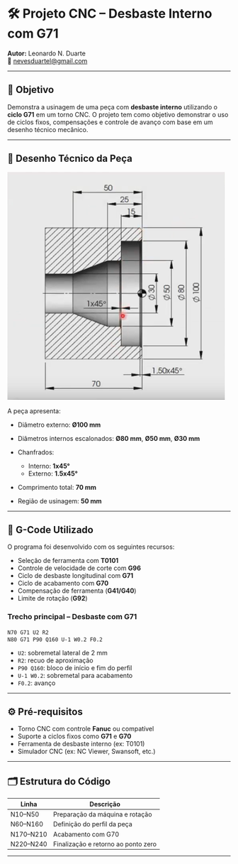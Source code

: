 # 🛠️ Projeto CNC – Desbaste Interno com G71
**Autor:** Leonardo N. Duarte  
📧 nevesduartel@gmail.com 

---

## 🎯 Objetivo

Demonstra a usinagem de uma peça com **desbaste interno** utilizando o **ciclo G71** em um torno CNC. O projeto tem como objetivo demonstrar o uso de ciclos fixos, compensações e controle de avanço com base em um desenho técnico mecânico.

---

## 📐 Desenho Técnico da Peça

![Desenho Técnico](desenho.png)

A peça apresenta:

* Diâmetro externo: **Ø100 mm**
* Diâmetros internos escalonados: **Ø80 mm**, **Ø50 mm**, **Ø30 mm**
* Chanfrados:

  * Interno: **1x45°**
  * Externo: **1.5x45°**
* Comprimento total: **70 mm**
* Região de usinagem: **50 mm**

---

## 🧾 G-Code Utilizado

O programa foi desenvolvido com os seguintes recursos:

* Seleção de ferramenta com **T0101**
* Controle de velocidade de corte com **G96**
* Ciclo de desbaste longitudinal com **G71**
* Ciclo de acabamento com **G70**
* Compensação de ferramenta (**G41/G40**)
* Limite de rotação (**G92**)

### Trecho principal – Desbaste com G71

```gcode
N70 G71 U2 R2
N80 G71 P90 Q160 U-1 W0.2 F0.2
```

* `U2`: sobremetal lateral de 2 mm
* `R2`: recuo de aproximação
* `P90 Q160`: bloco de início e fim do perfil
* `U-1 W0.2`: sobremetal para acabamento
* `F0.2`: avanço

---

## ⚙️ Pré-requisitos

* Torno CNC com controle **Fanuc** ou compatível
* Suporte a ciclos fixos como **G71** e **G70**
* Ferramenta de desbaste interno (ex: T0101)
* Simulador CNC (ex: NC Viewer, Swansoft, etc.)

---

## 🗂 Estrutura do Código

| Linha     | Descrição                           |
| --------- | ----------------------------------- |
| N10–N50   | Preparação da máquina e rotação     |
| N60–N160  | Definição do perfil da peça         |
| N170–N210 | Acabamento com G70                  |
| N220–N240 | Finalização e retorno ao ponto zero |

---
